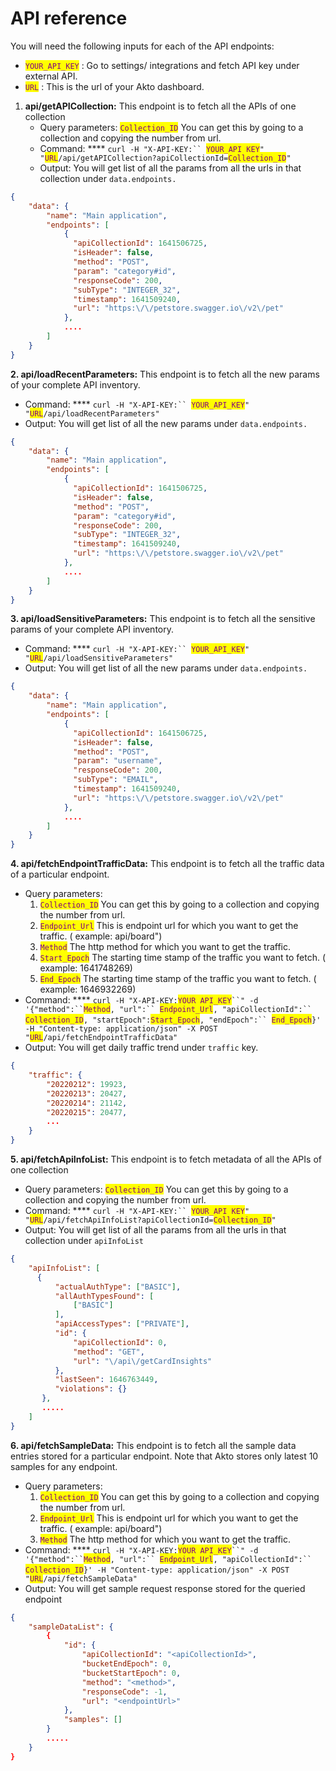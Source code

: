 # API reference

You will need the following inputs for each of the API endpoints:

* <mark style="color:purple;">`YOUR_API_KEY`</mark> : Go to settings/ integrations and fetch API key under external API.
* &#x20;<mark style="color:purple;">`URL`</mark> : This is the url of your Akto dashboard.

1. **api/getAPICollection:** This endpoint is to fetch all the APIs of one collection
   * Query parameters: <mark style="color:purple;">`Collection_ID`</mark> You can get this by going to a collection and copying the number from url.&#x20;
   * Command: **** `curl -H "X-API-KEY:`` `<mark style="color:purple;">`YOUR_API_KEY`</mark>`" "`<mark style="color:purple;">`URL`</mark>`/api/getAPICollection?apiCollectionId=`<mark style="color:purple;">`Collection_ID`</mark>`"`
   * Output: You will get list of all the params from all the urls in that collection under `data.endpoints.`

```json
{
	"data": {
		"name": "Main application",
		"endpoints": [
		  	{
			  "apiCollectionId": 1641506725,
			  "isHeader": false,
			  "method": "POST",
			  "param": "category#id",
			  "responseCode": 200,
		 	  "subType": "INTEGER_32",
			  "timestamp": 1641509240,
			  "url": "https:\/\/petstore.swagger.io\/v2\/pet"
			},
		    ....
		]
	}
}
```

&#x20;**2. api/loadRecentParameters:** This endpoint is to fetch all the new params of your complete API inventory.&#x20;

* Command: **** `curl -H "X-API-KEY:`` `<mark style="color:purple;">`YOUR_API_KEY`</mark>`" "`<mark style="color:purple;">`URL`</mark>`/api/loadRecentParameters"`
* Output: You will get list of all the new params under `data.endpoints.`

```json
{
	"data": {
		"name": "Main application",
		"endpoints": [
		  	{
			  "apiCollectionId": 1641506725,
			  "isHeader": false,
			  "method": "POST",
			  "param": "category#id",
			  "responseCode": 200,
		 	  "subType": "INTEGER_32",
			  "timestamp": 1641509240,
			  "url": "https:\/\/petstore.swagger.io\/v2\/pet"
			},
		    ....
		]
	}
}
```

**3. api/loadSensitiveParameters:** This endpoint is to fetch all the sensitive params of your complete API inventory.&#x20;

* Command: **** `curl -H "X-API-KEY:`` `<mark style="color:purple;">`YOUR_API_KEY`</mark>`" "`<mark style="color:purple;">`URL`</mark>`/api/loadSensitiveParameters"`
* Output: You will get list of all the new params under `data.endpoints.`

```json
{
	"data": {
		"name": "Main application",
		"endpoints": [
		  	{
			  "apiCollectionId": 1641506725,
			  "isHeader": false,
			  "method": "POST",
			  "param": "username",
			  "responseCode": 200,
		 	  "subType": "EMAIL",
			  "timestamp": 1641509240,
			  "url": "https:\/\/petstore.swagger.io\/v2\/pet"
			},
		    ....
		]
	}
}
```

**4. api/fetchEndpointTrafficData:** This endpoint is to fetch all the traffic data of a particular endpoint.

* Query parameters:&#x20;
  1. <mark style="color:purple;">`Collection_ID`</mark> You can get this by going to a collection and copying the number from url.&#x20;
  2. <mark style="color:purple;">`Endpoint_Url`</mark> This is endpoint url for which you want to get the traffic. ( example: api/board")
  3. <mark style="color:purple;">`Method`</mark>  The http method for which you want to get the traffic.
  4. <mark style="color:purple;">`Start_Epoch`</mark> The starting time stamp of the traffic you want to fetch. ( example: 1641748269)
  5. <mark style="color:purple;">`End_Epoch`</mark> The starting time stamp of the traffic you want to fetch. ( example: 1646932269)
* Command:  ****  `curl -H "X-API-KEY:`<mark style="color:purple;">`YOUR_API_KEY`</mark>` ``" -d '{"method":`` `<mark style="color:purple;">`Method`</mark>`, "url":`` `<mark style="color:purple;">`Endpoint_Url`</mark>`, "apiCollectionId":`` `<mark style="color:purple;">`Collection_ID`</mark>`, "startEpoch":`<mark style="color:purple;">`Start_Epoch`</mark>`, "endEpoch":`` `<mark style="color:purple;">`End_Epoch`</mark>`}' -H "Content-type: application/json" -X POST "`<mark style="color:purple;">`URL`</mark>`/api/fetchEndpointTrafficData"`
* Output: You will get daily traffic trend under `traffic` key.

```json
{
	"traffic": {
		"20220212": 19923,
		"20220213": 20427,
		"20220214": 21142,
		"20220215": 20477,
		...
	}
}
```

**5. api/fetchApiInfoList:** This endpoint is to fetch metadata of all the APIs of one collection

* Query parameters: <mark style="color:purple;">`Collection_ID`</mark> You can get this by going to a collection and copying the number from url.&#x20;
* Command: **** `curl -H "X-API-KEY:`` `<mark style="color:purple;">`YOUR_API_KEY`</mark>`" "`<mark style="color:purple;">`URL`</mark>`/api/fetchApiInfoList?apiCollectionId=`<mark style="color:purple;">`Collection_ID`</mark>`"`
* Output: You will get list of all the params from all the urls in that collection under `apiInfoList`

```json
{
	"apiInfoList": [
	  {
		  "actualAuthType": ["BASIC"],
		  "allAuthTypesFound": [
			  ["BASIC"]
		  ],
		  "apiAccessTypes": ["PRIVATE"],
		  "id": {
			  "apiCollectionId": 0,
			  "method": "GET",
			  "url": "\/api\/getCardInsights"
		  },
		  "lastSeen": 1646763449,
		  "violations": {}
	   },
	   .....
	]
}
```

**6. api/fetchSampleData:** This endpoint is to fetch all the sample data entries stored for a particular endpoint. Note that Akto stores only latest 10 samples for any endpoint.

* Query parameters:&#x20;
  1. <mark style="color:purple;">`Collection_ID`</mark> You can get this by going to a collection and copying the number from url.&#x20;
  2. <mark style="color:purple;">`Endpoint_Url`</mark> This is endpoint url for which you want to get the traffic. ( example: api/board")
  3. <mark style="color:purple;">`Method`</mark>  The http method for which you want to get the traffic.
* Command:  ****  `curl -H "X-API-KEY:`<mark style="color:purple;">`YOUR_API_KEY`</mark>` ``" -d '{"method":`` `<mark style="color:purple;">`Method`</mark>`, "url":`` `<mark style="color:purple;">`Endpoint_Url`</mark>`, "apiCollectionId":`` `<mark style="color:purple;">`Collection_ID`</mark>`}' -H "Content-type: application/json" -X POST "`<mark style="color:purple;">`URL`</mark>`/api/fetchSampleData"`
* Output: You will get sample request response stored for the queried endpoint

```json
{
	"sampleDataList": {
		{
			"id": {
		        "apiCollectionId": "<apiCollectionId>",
		        "bucketEndEpoch": 0,
		        "bucketStartEpoch": 0,
		        "method": "<method>",
		        "responseCode": -1,
		        "url": "<endpointUrl>"
		    },
		    "samples": []
		}
		.....
	}
}
```
